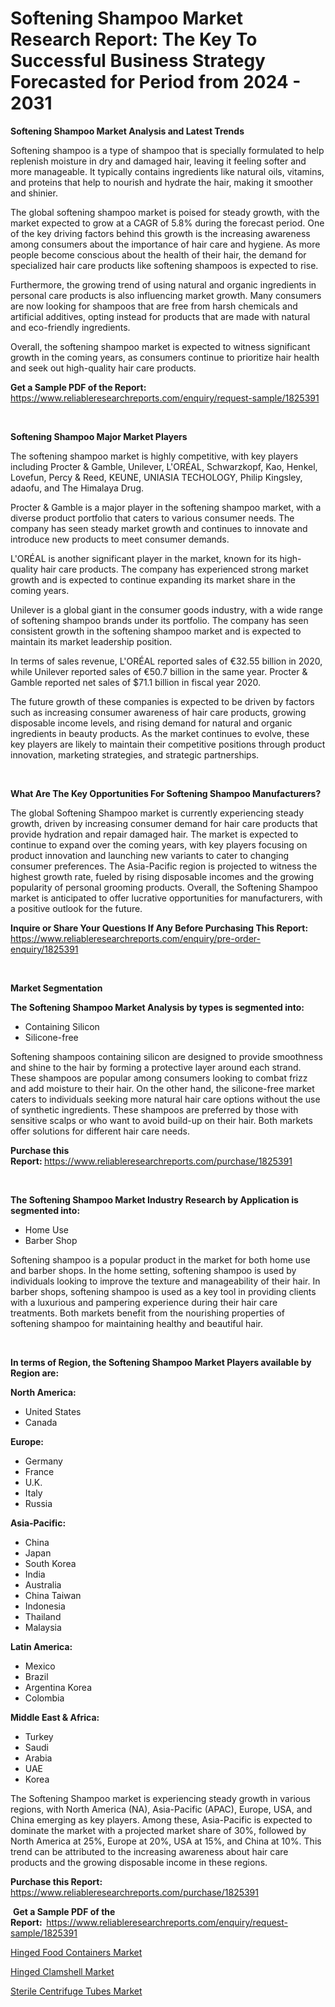 <p><h1>Softening Shampoo Market Research Report: The Key To Successful Business Strategy Forecasted for Period from 2024 - 2031</h1></p><p><strong>Softening Shampoo Market Analysis and Latest Trends</strong></p>
<p><p>Softening shampoo is a type of shampoo that is specially formulated to help replenish moisture in dry and damaged hair, leaving it feeling softer and more manageable. It typically contains ingredients like natural oils, vitamins, and proteins that help to nourish and hydrate the hair, making it smoother and shinier.</p><p>The global softening shampoo market is poised for steady growth, with the market expected to grow at a CAGR of 5.8% during the forecast period. One of the key driving factors behind this growth is the increasing awareness among consumers about the importance of hair care and hygiene. As more people become conscious about the health of their hair, the demand for specialized hair care products like softening shampoos is expected to rise.</p><p>Furthermore, the growing trend of using natural and organic ingredients in personal care products is also influencing market growth. Many consumers are now looking for shampoos that are free from harsh chemicals and artificial additives, opting instead for products that are made with natural and eco-friendly ingredients.</p><p>Overall, the softening shampoo market is expected to witness significant growth in the coming years, as consumers continue to prioritize hair health and seek out high-quality hair care products.</p></p>
<p><strong>Get a Sample PDF of the Report:&nbsp;</strong> <a href="https://www.reliableresearchreports.com/enquiry/request-sample/1825391">https://www.reliableresearchreports.com/enquiry/request-sample/1825391</a></p>
<p>&nbsp;</p>
<p><strong>Softening Shampoo Major Market Players</strong></p>
<p><p>The softening shampoo market is highly competitive, with key players including Procter & Gamble, Unilever, L'ORÉAL, Schwarzkopf, Kao, Henkel, Lovefun, Percy & Reed, KEUNE, UNIASIA TECHOLOGY, Philip Kingsley, adaofu, and The Himalaya Drug.</p><p>Procter & Gamble is a major player in the softening shampoo market, with a diverse product portfolio that caters to various consumer needs. The company has seen steady market growth and continues to innovate and introduce new products to meet consumer demands.</p><p>L'ORÉAL is another significant player in the market, known for its high-quality hair care products. The company has experienced strong market growth and is expected to continue expanding its market share in the coming years.</p><p>Unilever is a global giant in the consumer goods industry, with a wide range of softening shampoo brands under its portfolio. The company has seen consistent growth in the softening shampoo market and is expected to maintain its market leadership position.</p><p>In terms of sales revenue, L'ORÉAL reported sales of €32.55 billion in 2020, while Unilever reported sales of €50.7 billion in the same year. Procter & Gamble reported net sales of $71.1 billion in fiscal year 2020.</p><p>The future growth of these companies is expected to be driven by factors such as increasing consumer awareness of hair care products, growing disposable income levels, and rising demand for natural and organic ingredients in beauty products. As the market continues to evolve, these key players are likely to maintain their competitive positions through product innovation, marketing strategies, and strategic partnerships.</p></p>
<p>&nbsp;</p>
<p><strong>What Are The Key Opportunities For Softening Shampoo Manufacturers?</strong></p>
<p><p>The global Softening Shampoo market is currently experiencing steady growth, driven by increasing consumer demand for hair care products that provide hydration and repair damaged hair. The market is expected to continue to expand over the coming years, with key players focusing on product innovation and launching new variants to cater to changing consumer preferences. The Asia-Pacific region is projected to witness the highest growth rate, fueled by rising disposable incomes and the growing popularity of personal grooming products. Overall, the Softening Shampoo market is anticipated to offer lucrative opportunities for manufacturers, with a positive outlook for the future.</p></p>
<p><strong>Inquire or Share Your Questions If Any Before Purchasing This Report:</strong> <a href="https://www.reliableresearchreports.com/enquiry/pre-order-enquiry/1825391">https://www.reliableresearchreports.com/enquiry/pre-order-enquiry/1825391</a></p>
<p>&nbsp;</p>
<p><strong>Market Segmentation</strong></p>
<p><strong>The Softening Shampoo Market Analysis by types is segmented into:</strong></p>
<p><ul><li>Containing Silicon</li><li>Silicone-free</li></ul></p>
<p><p>Softening shampoos containing silicon are designed to provide smoothness and shine to the hair by forming a protective layer around each strand. These shampoos are popular among consumers looking to combat frizz and add moisture to their hair. On the other hand, the silicone-free market caters to individuals seeking more natural hair care options without the use of synthetic ingredients. These shampoos are preferred by those with sensitive scalps or who want to avoid build-up on their hair. Both markets offer solutions for different hair care needs.</p></p>
<p><strong>Purchase this Report:&nbsp;</strong><a href="https://www.reliableresearchreports.com/purchase/1825391">https://www.reliableresearchreports.com/purchase/1825391</a></p>
<p>&nbsp;</p>
<p><strong>The Softening Shampoo Market Industry Research by Application is segmented into:</strong></p>
<p><ul><li>Home Use</li><li>Barber Shop</li></ul></p>
<p><p>Softening shampoo is a popular product in the market for both home use and barber shops. In the home setting, softening shampoo is used by individuals looking to improve the texture and manageability of their hair. In barber shops, softening shampoo is used as a key tool in providing clients with a luxurious and pampering experience during their hair care treatments. Both markets benefit from the nourishing properties of softening shampoo for maintaining healthy and beautiful hair.</p></p>
<p>&nbsp;</p>
<p><strong>In terms of Region, the Softening Shampoo Market Players available by Region are:</strong></p>
<p>
    <p> <strong> North America: </strong>
        <ul>
            <li>United States</li>
            <li>Canada</li>
        </ul>
        </p> 
    <p> <strong> Europe: </strong>
        <ul>
            <li>Germany</li>
            <li>France</li>
            <li>U.K.</li>
            <li>Italy</li>
            <li>Russia</li>
        </ul>
        </p> 
    <p> <strong> Asia-Pacific: </strong>
        <ul>
            <li>China</li>
            <li>Japan</li>
            <li>South Korea</li>
            <li>India</li>
            <li>Australia</li>
            <li>China Taiwan</li>
            <li>Indonesia</li>
            <li>Thailand</li>
            <li>Malaysia</li>
        </ul>
        </p> 
    <p> <strong> Latin America: </strong>
        <ul>
            <li>Mexico</li>
            <li>Brazil</li>
            <li>Argentina Korea</li>
            <li>Colombia</li>
        </ul>
        </p> 
    <p> <strong> Middle East & Africa: </strong>
        <ul>
            <li>Turkey</li>
            <li>Saudi</li>
            <li>Arabia</li>
            <li>UAE</li>
            <li>Korea</li>
        </ul>
    </p>
    </p>
<p><p>The Softening Shampoo market is experiencing steady growth in various regions, with North America (NA), Asia-Pacific (APAC), Europe, USA, and China emerging as key players. Among these, Asia-Pacific is expected to dominate the market with a projected market share of 30%, followed by North America at 25%, Europe at 20%, USA at 15%, and China at 10%. This trend can be attributed to the increasing awareness about hair care products and the growing disposable income in these regions.</p></p>
<p><strong>Purchase this Report: </strong><a href="https://www.reliableresearchreports.com/purchase/1825391">https://www.reliableresearchreports.com/purchase/1825391</a></p>
<p>&nbsp;<strong>Get a Sample PDF of the Report:&nbsp;&nbsp;</strong><a href="https://www.reliableresearchreports.com/enquiry/request-sample/1825391">https://www.reliableresearchreports.com/enquiry/request-sample/1825391</a></p>
<p><strong></strong></p>
<p><p><a href="https://github.com/beatblasta/Market-Research-Report-List-2/blob/main/hinged-food-containers-market.md">Hinged Food Containers Market</a></p><p><a href="https://github.com/angelajermaine/Market-Research-Report-List-2/blob/main/hinged-clamshell-market.md">Hinged Clamshell Market</a></p><p><a href="https://github.com/shotows/Market-Research-Report-List-1/blob/main/sterile-centrifuge-tubes-market.md">Sterile Centrifuge Tubes Market</a></p></p>